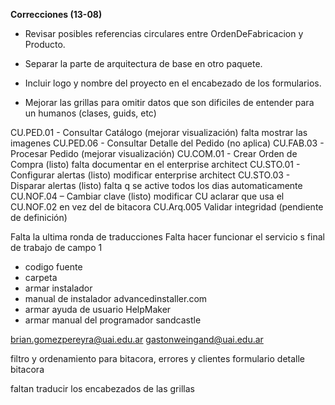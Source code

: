**Correcciones (13-08)**
- Revisar posibles referencias circulares entre OrdenDeFabricacion y Producto.
- Separar la parte de arquitectura de base en otro paquete.

- Incluir logo y nombre del proyecto en el encabezado de los formularios.
- Mejorar las grillas para omitir datos que son dificiles de entender para un humanos (clases, guids, etc)


CU.PED.01 - Consultar Catálogo (mejorar visualización) falta mostrar las imagenes
CU.PED.06 - Consultar Detalle del Pedido (no aplica)
CU.FAB.03 - Procesar Pedido (mejorar visualización) 
CU.COM.01 - Crear Orden de Compra (listo) falta documentar en el enterprise architect
CU.STO.01 - Configurar alertas (listo) modificar enterprise architect
CU.STO.03 - Disparar alertas (listo) falta q se active todos los dias automaticamente
CU.NOF.04 – Cambiar clave (listo) modificar CU aclarar que usa el CU.NOF.02 en vez del de bitacora
CU.Arq.005 Validar integridad (pendiente de definición)

Falta la ultima ronda de traducciones
Falta hacer funcionar el servicio
s
final de trabajo de campo 1
+ codigo fuente
+ carpeta
+ armar instalador 
+ manual de instalador
advancedinstaller.com
+ armar ayuda de usuario
HelpMaker
+ armar manual del programador
sandcastle

brian.gomezpereyra@uai.edu.ar
gastonweingand@uai.edu.ar

filtro y ordenamiento para bitacora, errores y clientes
formulario detalle bitacora

faltan traducir los encabezados de las grillas